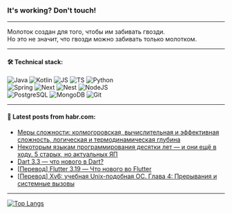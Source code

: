### It's working? Don't touch!

---
Молоток создан для того, чтобы им забивать гвозди. <br>
Но это не значит, что гвозди можно забивать только молотком.

---

#### 🛠️ Technical stack:

![Java](https://img.shields.io/badge/Java-informational?logo=Oracle&style=flat&logoColor=white&color=FF4500)
![Kotlin](https://img.shields.io/badge/Kotlin-informational?logo=Kotlin&style=flat&logoColor=white&color=774D97)
![JS](https://img.shields.io/badge/JS-informational?logo=javaScript&style=flat&logoColor=black&color=F7Df1E)
![TS](https://img.shields.io/badge/TypeScript-informational?logo=typeScript&style=flat&logoColor=black&color=017acc)
![Python](https://img.shields.io/badge/Python-informational?logo=Python&style=flat&logoColor=black&color=ffdd54) <br>
![Spring](https://img.shields.io/badge/SpringBoot-informational?logo=SpringBoot&style=flat&logoColor=white&color=6DB33F) 
![Next](https://img.shields.io/badge/Next.js-informational?logo=Next.js&style=flat&logoColor=white&color=3671a1)
![Nest](https://img.shields.io/badge/NestJS-informational?logo=NestJS&style=flat&logoColor=white&color=E0234E)
![NodeJS](https://img.shields.io/badge/NodeJS-informational?logo=node.js&style=flat&logoColor=white&color=70A760) <br>
![PostgreSQL](https://img.shields.io/badge/PostgreSQL-informational?logo=PostgreSQL&style=flat&logoColor=white&color=DAA520)
![MongoDB](https://img.shields.io/badge/MongoDB-informational?logo=MongoDB&style=flat&logoColor=white&color=870000)
![Git](https://img.shields.io/badge/Git-informational?logo=git&style=flat&logoColor=white&color=f74e28)

___

#### 💬 Latest posts from habr.com:

<!-- BLOG-POST-LIST:START -->
- [Меры сложности: колмогоровская, вычислительная и эффективная сложность, логическая и термодинамическая глубина](https://habr.com/ru/articles/794376/?utm_source=habrahabr&utm_medium=rss&utm_campaign=794376)
- [Некоторым языкам программирования десятки лет — и они ещё в ходу. 5 старых, но актуальных ЯП](https://habr.com/ru/companies/ru_mts/articles/794300/?utm_source=habrahabr&utm_medium=rss&utm_campaign=794300)
- [Dart 3.3 — что нового в Dart?](https://habr.com/ru/articles/794342/?utm_source=habrahabr&utm_medium=rss&utm_campaign=794342)
- [[Перевод] Flutter 3.19 — Что нового во Flutter](https://habr.com/ru/articles/794338/?utm_source=habrahabr&utm_medium=rss&utm_campaign=794338)
- [[Перевод] Xv6: учебная Unix-подобная ОС. Глава 4: Прерывания и системные вызовы](https://habr.com/ru/articles/794326/?utm_source=habrahabr&utm_medium=rss&utm_campaign=794326)
<!-- BLOG-POST-LIST:END -->

---
[![Top Langs](https://github-readme-stats-git-master-advtsetting-gmailcom.vercel.app/api/top-langs/?username=zloylis&langs_count=10&hide_title=false&title_color=e6edf3&size_weight=0.5&count_weight=0.5&layout=compact&hide_border=true&theme=dracula)](https://github.com/zloylis)

<!-- ![GitHub stats](https://github-readme-stats-git-master-advtsetting-gmailcom.vercel.app/api?username=zloylis&show_icons=true&hide_border=true&theme=dracula&hide_title=true&include_all_commits=true&count_private=true&hide=contribs&hide_rank=true) -->
